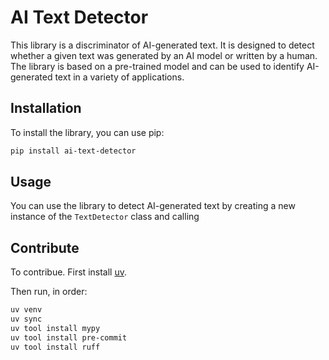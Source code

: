 # AI Text Detector

This library is a discriminator of AI-generated text. It is designed to detect whether a given text was generated by an AI model or written by a human. The library is based on a pre-trained model and can be used to identify AI-generated text in a variety of applications.

## Installation

To install the library, you can use pip:

```bash
pip install ai-text-detector
```

## Usage

You can use the library to detect AI-generated text by creating a new instance of the `TextDetector` class and calling

## Contribute

To contribue. First install [uv](https://docs.astral.sh/uv).

Then run, in order:

```bash
uv venv
uv sync
uv tool install mypy
uv tool install pre-commit
uv tool install ruff
```
